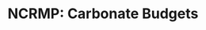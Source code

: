 ---
layout: survey_template_single
title: "NCRMP: Carbonate Budgets"
permalink: /surveys/carbonate_budgets
main_image: https://d9-wret.s3.us-west-2.amazonaws.com/assets/palladium/production/s3fs-public/styles/video_poster/public/media/images/Carbonate%20Budget%20Animation%20Thumbnail.png?itok=zuIAwiUU
main_image_caption: USGS Infographic illustrating the purpose of calculating a carbonate budget. Credit - <a href ="https://www.usgs.gov/media/videos/carbonate-budget-animation">USGS</a>.
header:
  overlay_color: "#000"
  overlay_image: https://d9-wret.s3.us-west-2.amazonaws.com/assets/palladium/production/s3fs-public/styles/video_poster/public/media/images/Carbonate%20Budget%20Animation%20Thumbnail.png?itok=zuIAwiUU
  caption: "Credit: USGS https://www.usgs.gov/media/videos/carbonate-budget-animation"
  overlay_filter: linear-gradient(rgba(0, 0, 0, 0.5), rgba(255, 255, 255, 0.5))

survey_type: Measuring reef growth and shrinkage
survey_description: Carbonate Budgets was adapted for Pacific species from Chris Perry's <a href ="https://geography.exeter.ac.uk/reefbudget/">reefbudgetR</a> for Atlantic species. After several years of testing various methodologies to collect benthic, urchin, and fish data we have established a NCRMP protocol. Fish data is collected using SPC surveys as well as belt surveys (for parrotfish).  Urchin data is observed by divers along a transect (though depending on region can also be extracted from imagery). Benthic data is extracted from structure-from-motion (SfM) models.
# description: "Template sample description"
sidebar:
  nav: "docs"
how_to_download: Under 'Distribution' for each InPort record, there are links to each NCEI accession where the raw data is available for download. See R code below for processing scripts and calcification rates referential database.
sop_text: "Carbonate Budget Assessments in the U.S. Pacific Islands: Report of Methods Comparison Results and Summary of Standard Operating Procedures (2023)."
url_sop: https://doi.org/10.25923/g4hg-7686
datasheets_text: "Datasheets will be added at a later date."
url_datasheets: /surveys/carbonate_budgets/datasheets
access_rawdata_text: Raw data is archived with NCEI. Links to data are listed in the 'Distribution Information' section of their InPort metadata records -  <a href = "https://www.fisheries.noaa.gov/inport/item/67804" target = "_blank"> CRCP funded pilot project for methods comparison 2021 - 2023 </a>(Marianas, American Samoa, and O'ahu) and <a href = "https://www.fisheries.noaa.gov/inport/item/73792">NCRMP funded from 2024</a>(Hawaiian Archipelago).
r_code_text: GitHub repository with calcification rates referential database <a href = "https://github.com/hannahbarkley/reefbudgetR/tree/main">here</a>.

---